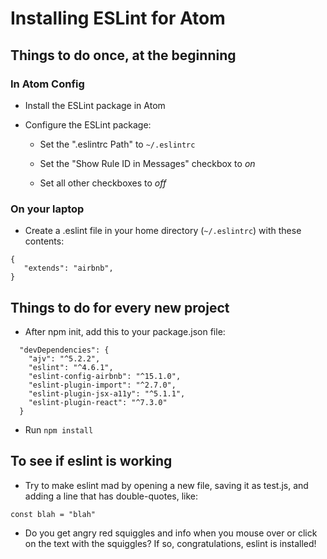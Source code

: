 # Installing ESLint for Atom

## Things to do once, at the beginning

### In Atom Config

* Install the ESLint package in Atom

* Configure the ESLint package:

  * Set the ".eslintrc Path" to `~/.eslintrc`

  * Set the "Show Rule ID in Messages" checkbox to *on*

  * Set all other checkboxes to *off*

### On your laptop

* Create a .eslint file in your home directory (`~/.eslintrc`) with these contents:

```
{
   "extends": "airbnb",
}
```

## Things to do for every new project

* After npm init, add this to your package.json file:

```
  "devDependencies": {
    "ajv": "^5.2.2",
    "eslint": "^4.6.1",
    "eslint-config-airbnb": "^15.1.0",
    "eslint-plugin-import": "^2.7.0",
    "eslint-plugin-jsx-a11y": "^5.1.1",
    "eslint-plugin-react": "^7.3.0"
  }
```

* Run `npm install`

## To see if eslint is working

* Try to make eslint mad by opening a new file, saving it as test.js, and adding a line that has double-quotes, like:

```
const blah = "blah"
```

* Do you get angry red squiggles and info when you mouse over or click on the text with the squiggles? If so, congratulations, eslint is installed!
